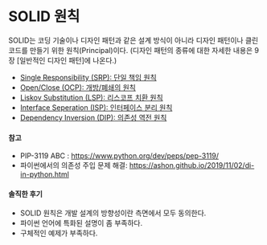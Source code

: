# SOLID 원칙

SOLID는 코딩 기술이나 디자인 패턴과 같은 설계 방식이 아니라 디자인 패턴이나 클린 코드를 만들기 위한 원칙(Principal)이다. (디자인 패턴의 종류에 대한 자세한 내용은 9장 \[일반적인 디자인 패턴\]에 나온다.)

* [Single Responsibility (SRP): 단일 책임 원칙](./1_SRP.md)
* [Open/Close (OCP): 개방/폐쇄의 원칙](./2_OCP.md)
* [Liskov Substitution (LSP): 리스코프 치환 원칙](./3_LSP.md)
* [Interface Seperation (ISP): 인터페이스 분리 원칙](./4_ISP.md)
* [Dependency Inversion (DIP): 의존성 역전 원칙](./5_DIP.md)


#### 참고
* PIP-3119 ABC : <https://www.python.org/dev/peps/pep-3119/>
* 파이썬에서의 의존성 주입 문제 해결: <https://ashon.github.io/2019/11/02/di-in-python.html>


#### 솔직한 후기

* SOLID 원칙은 개발 설계의 방향성이란 측면에서 모두 동의한다.
* 파이썬 언어에 특화된 설명이 좀 부족하다.
* 구체적인 예제가 부족하다.